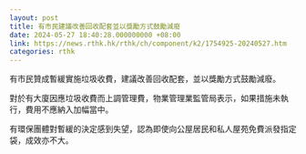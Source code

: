 ```yaml
---
layout: post
title: 有市民建議改善回收配套並以獎勵方式鼓勵減廢
date: 2024-05-27 18:40:28.000000000 +08:00
link: https://news.rthk.hk/rthk/ch/component/k2/1754925-20240527.htm
categories: rthk
---
```


有市民贊成暫緩實施垃圾收費，建議改善回收配套，並以獎勵方式鼓勵減廢。

對於有大廈因應垃圾收費而上調管理費，物業管理業監管局表示，如果措施未執行，費用不應納入加幅當中。

有環保團體對暫緩的決定感到失望，認為即使向公屋居民和私人屋苑免費派發指定袋，成效亦不大。

